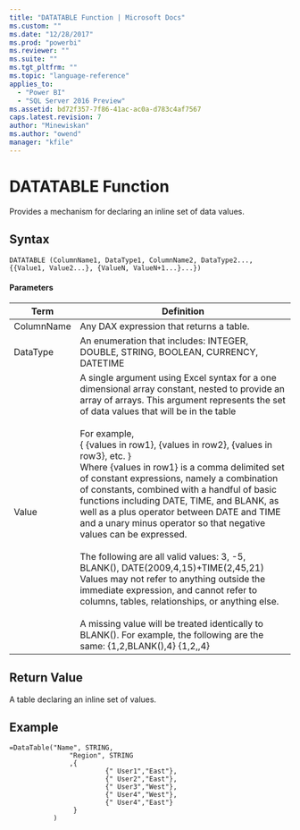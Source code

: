 ```yaml
---
title: "DATATABLE Function | Microsoft Docs"
ms.custom: ""
ms.date: "12/28/2017"
ms.prod: "powerbi"
ms.reviewer: ""
ms.suite: ""
ms.tgt_pltfrm: ""
ms.topic: "language-reference"
applies_to: 
  - "Power BI"
  - "SQL Server 2016 Preview"
ms.assetid: bd72f357-7f86-41ac-ac0a-d783c4af7567
caps.latest.revision: 7
author: "Minewiskan"
ms.author: "owend"
manager: "kfile"
---
```

# DATATABLE Function
Provides a mechanism for declaring an inline set of data values.  
  
## Syntax  
  
```  
DATATABLE (ColumnName1, DataType1, ColumnName2, DataType2..., {{Value1, Value2...}, {ValueN, ValueN+1...}...})  
```  
  
#### Parameters  
  
|Term|Definition|  
|--------|--------------|  
|ColumnName|Any DAX expression that returns a table.|  
|DataType|An enumeration that includes: INTEGER, DOUBLE, STRING, BOOLEAN, CURRENCY, DATETIME|  
|Value|A single argument using Excel syntax for a one dimensional array constant, nested to provide an array of arrays.  This argument represents the set of data values that will be in the table<br /><br />For example,<br />{ {values in row1}, {values in row2}, {values in row3}, etc. }<br />Where {values in row1} is a comma delimited set of constant expressions, namely a combination of constants, combined with a handful of basic functions including DATE, TIME, and BLANK, as well as a plus operator between DATE and TIME and a unary minus operator so that negative values can be expressed.<br /><br />The following are all valid values: 3, -5, BLANK(), DATE(2009,4,15)+TIME(2,45,21)  Values may not refer to anything outside the immediate expression, and cannot refer to columns, tables, relationships, or anything else.<br /><br />A missing value will be treated identically to BLANK().  For example, the following are the same:   {1,2,BLANK(),4}  {1,2,,4}|  
  
## Return Value  
A table declaring an inline set of values.  
  
## Example  
  
```  
=DataTable("Name", STRING,  
               "Region", STRING  
               ,{  
                        {" User1","East"},  
                        {" User2","East"},  
                        {" User3","West"},  
                        {" User4","West"},  
                        {" User4","East"}  
                }  
           )  
```  
